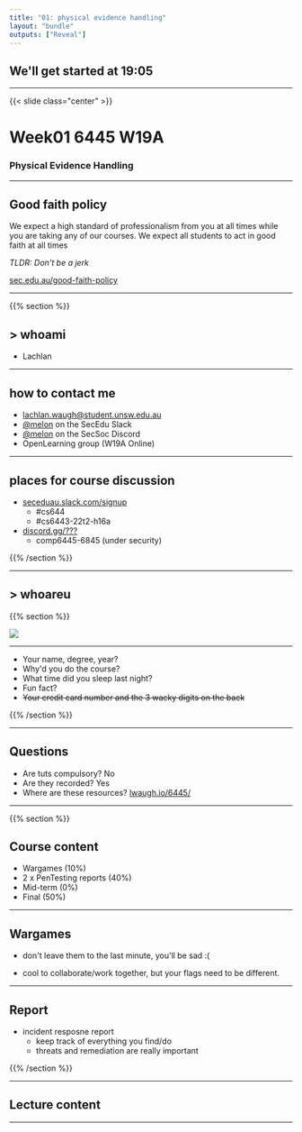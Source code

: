 ```yaml
---
title: "01: physical evidence handling"
layout: "bundle"
outputs: ["Reveal"]
---
```


## We'll get started at 19:05

---

{{< slide class="center" >}}
# Week01 6445 W19A
### Physical Evidence Handling

---

## Good faith policy

We expect a high standard of professionalism from you at all times while you are taking any of our courses. We expect all students to act in good faith at all times

*TLDR: Don't be a jerk*

[sec.edu.au/good-faith-policy](https://sec.edu.au/good-faith-policy)

---

{{% section %}}

## > whoami

* Lachlan

---

## how to contact me

* lachlan.waugh@student.unsw.edu.au
* [@melon]() on the SecEdu Slack
* [@melon]() on the SecSoc Discord
* OpenLearning group (W19A Online)

---

## places for course discussion

* [seceduau.slack.com/signup](https://seceduau.slack.com/signup)
    * #cs644
    * #cs6443-22t2-h16a
* [discord.gg/???](idk)
    * comp6445-6845 (under security)

{{% /section %}}

---

## > whoareu

{{% section %}}

![](../img/week01/icebreaker.jpg)

---

* Your name, degree, year?
* Why'd you do the course?
* What time did you sleep last night?
* Fun fact?
* ~~Your credit card number and the 3 wacky digits on the back~~

{{% /section %}}

---

## Questions
* Are tuts compulsory? No
* Are they recorded? Yes
* Where are these resources? [lwaugh.io/6445/]()

---

{{% section %}}

## Course content
* Wargames (10%)
* 2 x PenTesting reports (40%)
* Mid-term (0%)
* Final (50%)

---

## Wargames
* don't leave them to the last minute, you'll be sad :(

* cool to collaborate/work together, but your flags need to be different.

---

## Report
* incident resposne report
    * keep track of everything you find/do
    * threats and remediation are really important

{{% /section %}}

---

## Lecture content

---
